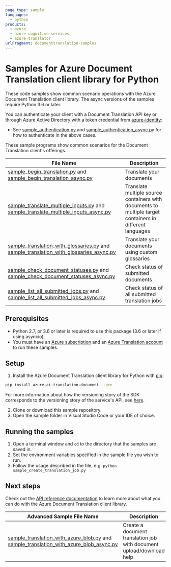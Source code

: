 ```yaml
---
page_type: sample
languages:
  - python
products:
  - azure
  - azure-cognitive-services
  - azure-translator
urlFragment: documenttranslation-samples
---
```


# Samples for Azure Document Translation client library for Python

These code samples show common scenario operations with the Azure Document Translation client library.
The async versions of the samples require Python 3.6 or later.

You can authenticate your client with a Document Translation API key or through Azure Active Directory with a token credential from [azure-identity][azure_identity]:
* See [sample_authentication.py][sample_authentication] and [sample_authentication_async.py][sample_authentication_async] for how to authenticate in the above cases.

These sample programs show common scenarios for the Document Translation client's offerings.

|**File Name**|**Description**|
|----------------|-------------|
|[sample_begin_translation.py][begin_translation] and [sample_begin_translation_async.py][begin_translation_async]|Translate your documents|
|[sample_translate_multiple_inputs.py][sample_translate_multiple_inputs] and [sample_translate_multiple_inputs_async.py][sample_translate_multiple_inputs_async]|Translate multiple source containers with documents to multiple target containers in different languages|
|[sample_translation_with_glossaries.py][create_translation_job_with_glossaries] and [sample_translation_with_glossaries_async.py][create_translation_job_with_glossaries_async]|Translate your documents using custom glossaries|
|[sample_check_document_statuses.py][check_document_statuses] and [sample_check_document_statuses_async.py][check_document_statuses_async]|Check status of submitted documents|
|[sample_list_all_submitted_jobs.py][list_all_submitted_jobs] and [sample_list_all_submitted_jobs_async.py][list_all_submitted_jobs_async]|Check status of all submitted translation jobs|


## Prerequisites
* Python 2.7, or 3.6 or later is required to use this package (3.6 or later if using asyncio)
* You must have an [Azure subscription][azure_subscription] and an
[Azure Translation account][azure_document_translation_account] to run these samples.

## Setup

1. Install the Azure Document Translation client library for Python with [pip][pip]:

```bash
pip install azure-ai-translation-document --pre
```
For more information about how the versioning story of the SDK corresponds to the versioning story of the service's API, see [here][versioning_story_readme].

2. Clone or download this sample repository
3. Open the sample folder in Visual Studio Code or your IDE of choice.

## Running the samples

1. Open a terminal window and `cd` to the directory that the samples are saved in.
2. Set the environment variables specified in the sample file you wish to run.
3. Follow the usage described in the file, e.g. `python sample_create_translation_job.py`

## Next steps

Check out the [API reference documentation][api_reference_documentation] to learn more about
what you can do with the Azure Document Translation client library.

|**Advanced Sample File Name**|**Description**|
|----------------|-------------|
|[sample_translation_with_azure_blob.py][create_translation_job_with_azure_blob] and [sample_translation_with_azure_blob_async.py][create_translation_job_with_azure_blob_async]|Create a document translation job with document upload/download help|


[versioning_story_readme]: https://github.com/Azure/azure-sdk-for-python/tree/master/sdk/translation/azure-ai-translation-document#install-the-package
[azure_identity]: https://github.com/Azure/azure-sdk-for-python/tree/master/sdk/identity/azure-identity
[sample_authentication]: https://github.com/Azure/azure-sdk-for-python/blob/master/sdk/translation/azure-ai-translation-document/samples/sample_authentication.py
[sample_authentication_async]: https://github.com/Azure/azure-sdk-for-python/blob/master/sdk/translation/azure-ai-translation-document/samples/async_samples/sample_authentication_async.py
[begin_translation]: https://github.com/Azure/azure-sdk-for-python/blob/master/sdk/translation/azure-ai-translation-document/samples/sample_begin_translation.py
[begin_translation_async]: https://github.com/Azure/azure-sdk-for-python/blob/master/sdk/translation/azure-ai-translation-document/samples/async_samples/sample_begin_translation_async.py
[sample_translate_multiple_inputs]: https://github.com/Azure/azure-sdk-for-python/tree/master/sdk/translation/azure-ai-translation-document/samples/sample_translate_multiple_inputs.py
[sample_translate_multiple_inputs_async]: https://github.com/Azure/azure-sdk-for-python/tree/master/sdk/translation/azure-ai-translation-document/samples/async_samples/sample_translate_multiple_inputs_async.py
[create_translation_job_with_azure_blob]: https://github.com/Azure/azure-sdk-for-python/blob/master/sdk/translation/azure-ai-translation-document/samples/sample_translation_with_azure_blob.py
[create_translation_job_with_azure_blob_async]: https://github.com/Azure/azure-sdk-for-python/blob/master/sdk/translation/azure-ai-translation-document/samples/async_samples/sample_translation_with_azure_blob_async.py
[create_translation_job_with_glossaries]: https://github.com/Azure/azure-sdk-for-python/blob/master/sdk/translation/azure-ai-translation-document/samples/sample_translation_with_glossaries.py
[create_translation_job_with_glossaries_async]: https://github.com/Azure/azure-sdk-for-python/blob/master/sdk/translation/azure-ai-translation-document/samples/async_samples/sample_translation_with_glossaries_async.py
[check_document_statuses]: https://github.com/Azure/azure-sdk-for-python/blob/master/sdk/translation/azure-ai-translation-document/samples/sample_check_document_statuses.py
[check_document_statuses_async]: https://github.com/Azure/azure-sdk-for-python/blob/master/sdk/translation/azure-ai-translation-document/samples/async_samples/sample_check_document_statuses_async.py
[list_all_submitted_jobs]: https://github.com/Azure/azure-sdk-for-python/blob/master/sdk/translation/azure-ai-translation-document/samples/sample_list_all_submitted_jobs.py
[list_all_submitted_jobs_async]: https://github.com/Azure/azure-sdk-for-python/blob/master/sdk/translation/azure-ai-translation-document/samples/async_samples/sample_list_all_submitted_jobs_async.py
[pip]: https://pypi.org/project/pip/
[azure_subscription]: https://azure.microsoft.com/free/
[azure_document_translation_account]: https://docs.microsoft.com/azure/cognitive-services/translator/document-translation/get-started-with-document-translation?tabs=python
[azure_identity_pip]: https://pypi.org/project/azure-identity/
[api_reference_documentation]: https://docs.microsoft.com/azure/cognitive-services/translator/document-translation/overview
